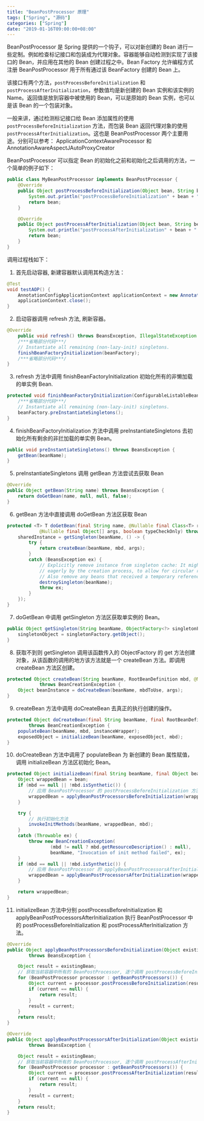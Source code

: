 ```yaml
---
title: "BeanPostProcessor 原理"
tags: ["Spring", "源码"]
categories: ["Spring"]
date: "2019-01-16T09:00:00+08:00"
---
```


BeanPostProcessor 是 Spring 提供的一个钩子，可以对新创建的 Bean 进行一些定制。例如检查标记接口和包装成为代理对象。容器能够自动检测到实现了该接口的 Bean，并应用在其他的 Bean 创建过程之中。Bean Factory 允许编程方式注册 BeanPostProcessor 用于所有通过该 BeanFactory 创建的 Bean 上。

该接口有两个方法，`postProcessBeforeInitialization` 和 `postProcessAfterInitialization`，参数值均是新创建的 Bean 实例和该实例的 Name。返回值是放到容器中被使用的 Bean，可以是原始的 Bean 实例，也可以是该 Bean 的一个包装对象。

一般来讲，通过检测标记接口给 Bean 添加属性的使用 `postProcessBeforeInitialization` 方法，而包装 Bean 返回代理对象的使用 `postProcessAfterInitialization`。这也是 BeanPostProcessor 两个主要用途。分别可以参考： ApplicationContextAwareProcessor 和 AnnotationAwareAspectJAutoProxyCreator

BeanPostProcessor 可以指定 Bean 的初始化之前和初始化之后调用的方法，一个简单的例子如下：


```java
public class MyBeanPostProcessor implements BeanPostProcessor {
    @Override
    public Object postProcessBeforeInitialization(Object bean, String beanName) throws BeansException {
        System.out.println("postProcessBeforeInitialization" + bean + "::" + beanName);
        return bean;
    }

    @Override
    public Object postProcessAfterInitialization(Object bean, String beanName) throws BeansException {
        System.out.println("postProcessAfterInitialization" + bean + "::" + beanName);
        return bean;
    }
}
```

调用过程栈如下：
1. 首先启动容器, 新建容器默认调用其构造方法：
```java
@Test
void testAOP() {
    AnnotationConfigApplicationContext applicationContext = new AnnotationConfigApplicationContext(MainConfig.class);
    applicationContext.close();
}
```
2. 启动容器调用 refresh 方法, 刷新容器。
```java
@Override
	public void refresh() throws BeansException, IllegalStateException {
	/***省略部分代码***/
    // Instantiate all remaining (non-lazy-init) singletons.
	finishBeanFactoryInitialization(beanFactory);	    
	/***省略部分代码***/
}

```
3. refresh 方法中调用 finishBeanFactoryInitialization 初始化所有的非懒加载的单实例 Bean.
```java
protected void finishBeanFactoryInitialization(ConfigurableListableBeanFactory beanFactory) {
    /***省略部分代码***/
    // Instantiate all remaining (non-lazy-init) singletons.
	beanFactory.preInstantiateSingletons();
}
```
4. finishBeanFactoryInitialization 方法中调用 preInstantiateSingletons 去初始化所有剩余的非拦加载的单实例 Bean。
```java
public void preInstantiateSingletons() throws BeansException {
    getBean(beanName);
}
```
5. preInstantiateSingletons 调用 getBean 方法尝试去获取 Bean
```java
@Override
public Object getBean(String name) throws BeansException {
	return doGetBean(name, null, null, false);
}
```
6. getBean 方法中直接调用 doGetBean 方法区获取 Bean
```java
protected <T> T doGetBean(final String name, @Nullable final Class<T> requiredType,
			@Nullable final Object[] args, boolean typeCheckOnly) throws BeansException {
	sharedInstance = getSingleton(beanName, () -> {
    	try {
    		return createBean(beanName, mbd, args);
    	}
    	catch (BeansException ex) {
    		// Explicitly remove instance from singleton cache: It might have been put there
    		// eagerly by the creation process, to allow for circular reference resolution.
    		// Also remove any beans that received a temporary reference to the bean.
    		destroySingleton(beanName);
    		throw ex;
    	}
    });	    
}
```
7. doGetBean 中调用 getSingleton 方法区获取单实例的 Bean。
```java
public Object getSingleton(String beanName, ObjectFactory<?> singletonFactory) {
    singletonObject = singletonFactory.getObject();
}
```
8. 获取不到则 getSingleton 调用该函数传入的 ObjectFactory 的 get 方法创建对象，从该函数的调用的地方该方法就是一个 createBean 方法。即调用 createBean 方法区创建。
```java
protected Object createBean(String beanName, RootBeanDefinition mbd, @Nullable Object[] args)
			throws BeanCreationException {
	Object beanInstance = doCreateBean(beanName, mbdToUse, args);		    
}
```
9. createBean 方法中调用 doCreateBean 去真正的执行创建的操作。
```java
protected Object doCreateBean(final String beanName, final RootBeanDefinition mbd, final @Nullable Object[] args)
		throws BeanCreationException {
	populateBean(beanName, mbd, instanceWrapper);
	exposedObject = initializeBean(beanName, exposedObject, mbd);	    
}
```
10. doCreateBean 方法中调用了 populateBean 为 新创建的 Bean 属性赋值，调用 initializeBean 方法区初始化 Bean。
```java
protected Object initializeBean(final String beanName, final Object bean, @Nullable RootBeanDefinition mbd) {
	Object wrappedBean = bean;
	if (mbd == null || !mbd.isSynthetic()) {
	    // 应用 BeanPostProcessor 的 postProcessBeforeInitialization 方法
		wrappedBean = applyBeanPostProcessorsBeforeInitialization(wrappedBean, beanName);
	}

	try {
	    // 执行初始化方法
		invokeInitMethods(beanName, wrappedBean, mbd);
	}
	catch (Throwable ex) {
		throw new BeanCreationException(
				(mbd != null ? mbd.getResourceDescription() : null),
				beanName, "Invocation of init method failed", ex);
	}
	if (mbd == null || !mbd.isSynthetic()) {
        // 应用 BeanPostProcessor 的 applyBeanPostProcessorsAfterInitialization 方法
		wrappedBean = applyBeanPostProcessorsAfterInitialization(wrappedBean, beanName);
	}

	return wrappedBean;
}
```
11. initializeBean 方法中分别 postProcessBeforeInitialization 和 applyBeanPostProcessorsAfterInitialization 执行 BeanPostProcessor 中的 postProcessBeforeInitialization 和 postProcessAfterInitialization 方法。
```java 
@Override
public Object applyBeanPostProcessorsBeforeInitialization(Object existingBean, String beanName)
		throws BeansException {

	Object result = existingBean;
	// 获取当前容器中所有的 BeanPostProcessor, 逐个调用 postProcessBeforeInitialization 方法
	for (BeanPostProcessor processor : getBeanPostProcessors()) {
		Object current = processor.postProcessBeforeInitialization(result, beanName);
		if (current == null) {
			return result;
		}
		result = current;
	}
	return result;
}
```
```java 
@Override
public Object applyBeanPostProcessorsAfterInitialization(Object existingBean, String beanName)
		throws BeansException {

	Object result = existingBean;
	// 获取当前容器中所有的 BeanPostProcessor, 逐个调用 postProcessAfterInitialization 方法
	for (BeanPostProcessor processor : getBeanPostProcessors()) {
		Object current = processor.postProcessAfterInitialization(result, beanName);
		if (current == null) {
			return result;
		}
		result = current;
	}
	return result;
}
```